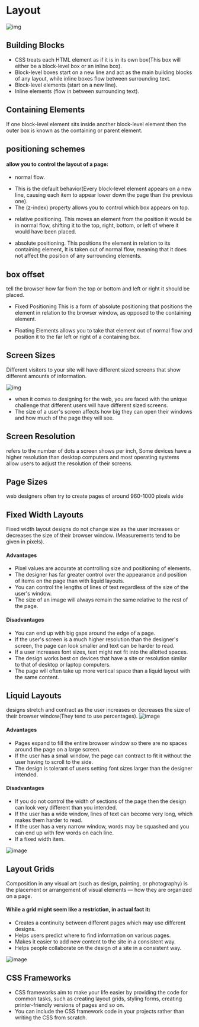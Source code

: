 # Layout

![img](https://miro.medium.com/max/1024/1*XCZZZmhQN4rHLw2dW14BZQ.png)

## Building Blocks
* CSS treats each HTML element as if it is in its own box(This box will either be a block-level box or an inline box).
* Block-level boxes start on a new line and act as the main building blocks of any layout, while inline boxes flow between surrounding text.
* Block-level elements (start on a new line).
* Inline elements (flow in between surrounding text).

## Containing Elements

If one block-level element sits inside another block-level element then the outer box is known as the containing or parent element.

## positioning schemes

#### allow you to control the layout of a page: 

* normal flow. 
- This is the default behavior(Every block-level element appears on a new line, causing each item to appear lower down 
the page than the previous one).
- The (z-index) property allows you to control which box appears on top.

* relative positioning. 
This moves an element from the position it would be in normal flow, shifting it to the top, right, 
bottom, or left of where it would have been placed.

* absolute positioning. 
This positions the element in relation to its containing element, 
It is taken out of normal flow, meaning that it does not affect the position of any surrounding elements. 

## box offset
tell the browser how far from the top or bottom and left or right it should be placed.

* Fixed Positioning
This is a form of absolute positioning that positions the element in relation to the 
browser window, as opposed to the containing element.

* Floating Elements
allows you to take that element out of normal flow and position 
it to the far left or right of a containing box.

## Screen Sizes

Different visitors to your site will have different sized screens that show different amounts of information.

![img](https://xd.adobe.com/ideas/wp-content/uploads/2019/03/designing-for-multiple-screen-sizes-illustrated-1257x550.jpg)

* when it comes to designing for the web, you are faced with the 
unique challenge that different users will have different sized screens.
* The size of a user's screen affects how big they can open their windows and how much of the page they will see.

## Screen Resolution

refers to the number of dots a screen shows per inch, Some devices have a higher resolution than desktop computers and most 
operating systems allow users to adjust the resolution of their screens.

## Page Sizes

web designers often try to create pages of around 960-1000 pixels wide 

## Fixed Width Layouts

Fixed width layout designs do not change size as the user increases or decreases the size of their browser window. 
(Measurements tend to be given in pixels).

#### Advantages

* Pixel values are accurate at controlling size and positioning of elements.
* The designer has far greater control over the appearance and position of items on the page than with liquid layouts.
* You can control the lengths of lines of text regardless of the size of the user's window.
* The size of an image will always remain the same relative to the rest of the page.

#### Disadvantages

* You can end up with big gaps around the edge of a page.
* If the user's screen is a much higher resolution than the designer's screen, the page can look smaller and text can be harder to read.
* If a user increases font sizes, text might not fit into the allotted spaces.
* The design works best on devices that have a site or resolution similar to that of desktop or laptop computers.
* The page will often take up more vertical space than a liquid layout with the same content.

## Liquid Layouts

designs stretch and contract as the user increases or decreases the size of their browser window(They tend to use percentages).
![image](https://user-images.githubusercontent.com/79087406/110383797-7b15a380-8065-11eb-8b15-c843c1d1c207.png)

#### Advantages

* Pages expand to fill the entire browser window so there are no spaces around the page on a large screen.
* If the user has a small window, the page can contract to fit it without the user having to scroll to the side.
* The design is tolerant of users setting font sizes larger than the designer intended.

#### Disadvantages
* If you do not control the width of sections of the page then the design can look very different than you intended.
* If the user has a wide window, lines of text can become very long, which makes them harder to read.
* If the user has a very narrow window, words may be squashed and you can end up with few words on each line.
* If a fixed width item.

![image](https://user-images.githubusercontent.com/79087406/110383731-60dbc580-8065-11eb-98a0-108d4163509d.png)

## Layout Grids

Composition in any visual art (such as design, painting, or photography) is the placement or arrangement of visual elements — how they are organized on a page.

#### While a grid might seem like a restriction, in actual fact it:

* Creates a continuity between different pages which may use different designs.
* Helps users predict where to find information on various pages.
* Makes it easier to add new content to the site in a consistent way.
* Helps people collaborate on the design of a site in a consistent way.

![image](https://user-images.githubusercontent.com/79087406/110385286-6d611d80-8067-11eb-9dcd-298a11f7cdfe.png)

## CSS Frameworks

* CSS frameworks aim to make your life easier by providing the code for common tasks, such as creating layout grids, styling forms, creating 
printer-friendly versions of pages and so on.
* You can include the CSS framework code in your projects rather than writing the CSS from scratch.
